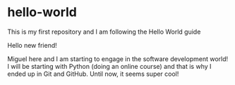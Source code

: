 # hello-world
This is my first repository and I am following the Hello World guide

Hello new friend!

Miguel here and I am starting to engage in the software development world!
I will be starting with Python (doing an online course) and that is why I ended up in Git and GitHub.
Until now, it seems super cool!
